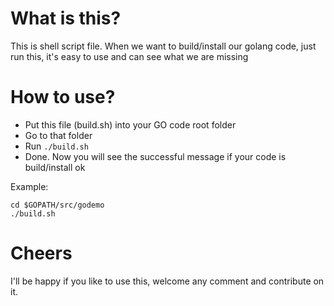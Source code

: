 # What is this?
This is shell script file. When we want to build/install our golang code, just run this, it's easy to use and can see what we are missing

# How to use?

* Put this file (build.sh) into your GO code root folder
* Go to that folder
* Run ` ./build.sh `
* Done. Now you will see the successful message if your code is build/install ok

Example:

```
cd $GOPATH/src/godemo
./build.sh
```

# Cheers

I'll be happy if you like to use this, welcome any comment and contribute on it.
